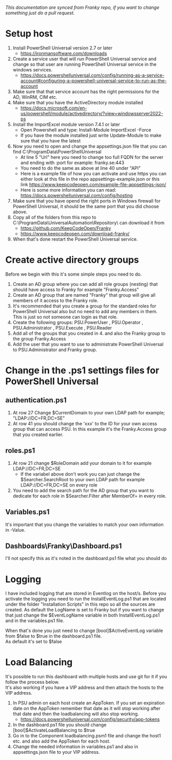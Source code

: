 _This documentation are synced from Franky repo, if you want to change something just do a pull request._  
  
# Setup host
1. Install PowerShell Universal version 2.7 or later
    - https://ironmansoftware.com/downloads
2. Create a service user that will run PowerShell Universal service and change so that user are running PowerShell Universal service in the windows services.
    - https://docs.powershelluniversal.com/config/running-as-a-service-account#configuring-a-powershell-universal-service-to-run-as-the-account
3. Make sure that that service account has the right permissions for the AD, WinRM, CIM etc.
4. Make sure that you have the ActiveDirectory module installed
    - https://docs.microsoft.com/en-us/powershell/module/activedirectory/?view=windowsserver2022-ps
5. Install the ImportExcel module version 7.4.1 or later 
    - Open Powershell and type: Install-Module ImportExcel -Force
    - If you have the module installed just write Update-Module to make sure that you have the latest
6. Now you need to open and change the appsettings.json file that you can find C:\ProgramData\PowerShellUniversal
    - At line 5 "Url" here you need to change too full FQDN for the server and ending with :port for example: franky.se:443
    - You need to do the same as above at line 40 under "API"
    - Here is a example file of how you can activate and use https you can either look at this file in the repo appsettings-example.json or this link https://www.keepcodeopen.com/example-file-appsettings-json/
    - Here is some more information you can read: https://docs.powershelluniversal.com/config/hosting
7. Make sure that you have opend the right ports in Windows firewall for PowerShell Universal, it should be the same port that you did choose above.
8. Copy all of the folders from this repo to C:\ProgramData\UniversalAutomation\Repository\ can download it from
    - https://github.com/KeepCodeOpen/Franky
    - https://www.keepcodeopen.com/download-franky/
9. When that's done restart the PowerShell Universal service.

# Create active directory groups
Before we begin with this it's some simple steps you need to do.
1. Create an AD group where you can add all role groups (nesting) that should have access to Franky for example "Franky.Access"
2. Create an AD group that are named "Franky" that group will give all members of it access to the Franky role.
3. It's recommended that you create a group for the standard roles for PowerShell Universal also but no need to add any members in them. This is just so not someone can login as that role.
4. Create the following groups: PSU.PowerUser , PSU.Operator , PSU.Administrator , PSU.Execute , PSU.Reader
5. Add all of the groups that you created in 4. and also the Franky group to the group Franky.Access
6. Add the user that you want to use to administrate PowerShell Universal to PSU.Administrator and Franky group.

# Change in the .ps1 settings files for PowerShell Universal
## authentication.ps1
1. At row 27 Change $CurrentDomain to your own LDAP path for example; "LDAP://DC=FR,DC=SE"
2. At row 41 you should change the 'xxx' to the ID for your own access group that can access PSU. In this example it's the Franky.Access group that you created earlier.

## roles.ps1
1. At row 21 change $RoleDomain add your domain to it for example LDAP://DC=FR,DC=SE
    - If the variabel above don't work you can just change the $Searcher.SearchRoot to your own LDAP path for example LDAP://DC=FR,DC=SE on every role
2. You need to add the search path for the AD group that you want to dedicate for each role in $Searcher.Filter after MemberOf= in every role.

## Variables.ps1
It's important that you change the variables to match your own information in -Value.

## Dashboards\Franky\Dashboard.ps1
I'll not specify this as it's noted in the dashboard.ps1 file what you should do

# Logging
I have included logging that are stored in Eventlog on the host/s.
Before you activate the logging you need to run the InstallEventLog.ps1 that are located under the folder "Installation Scripts" in this repo so all the sources are created.
As default the LogName is set to Franky but if you want to change that just change the $EventLogName variable in both InstallEventLog.ps1 and in the variables.ps1 file.  
  
When that's done you just need to change [bool]$ActiveEventLog variable from $false to $true in the dashboard.ps1 file.  
As default it's set to $false

# Load Balancing
It's possible to run this dashboard with multiple hosts and use git for it if you follow the process below.  
It's also working if you have a VIP address and then attach the hosts to the VIP address.  
  
1. In PSU admin on each host create an AppToken. If you set an expiration date on the AppToken remember that date as it will stop working after that date and then the loadbalancing will also stop working.
    - https://docs.powershelluniversal.com/config/security/app-tokens
2. In the dashboard.ps1 file you should change [bool]$ActivateLoadBalancing to $true
3. Go in to the Component loadbalancing.psm1 file and change the host1 etc. and also add the AppToken for each host.
4. Change the needed information in variables.ps1 and also in appsettings.json file to your VIP address.  
  
